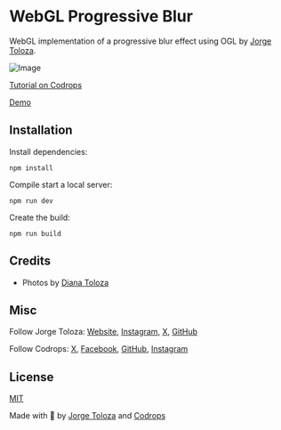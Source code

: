 # WebGL Progressive Blur

WebGL implementation of a progressive blur effect using OGL by [Jorge Toloza](http://jorgetoloza.co).

![Image](https://tympanus.net/codrops/wp-content/uploads/2024/06/WebglProgressiveBlurFeatured.jpg)

[Tutorial on Codrops](https://tympanus.net/codrops/?p=78847)

[Demo](http://tympanus.net/Tutorials/WebGLProgressiveBlur/)

## Installation

Install dependencies:

```
npm install
```

Compile start a local server:

```
npm run dev
```

Create the build:

```
npm run build
```

## Credits

- Photos by [Diana Toloza](https://instagram.com/jazanadipatocu)

## Misc

Follow Jorge Toloza: [Website](https://jorgetoloza.co), [Instagram](https://instagram.com/jorgecapillo), [X](https://twitter.com/jorgecapillo), [GitHub](https://github.com/jorgecapillo) 

Follow Codrops: [X](http://www.X.com/codrops), [Facebook](http://www.facebook.com/codrops), [GitHub](https://github.com/codrops), [Instagram](https://www.instagram.com/codropsss/)

## License
[MIT](LICENSE)

Made with :blue_heart:  by [Jorge Toloza](https://jorgetoloza.co) and [Codrops](http://www.codrops.com)